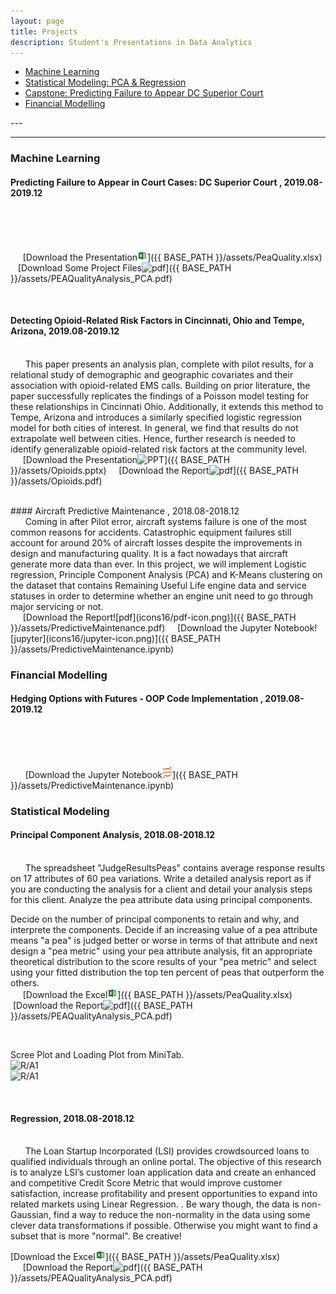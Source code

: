 ```yaml
---
layout: page
title: Projects
description: Student's Presentations in Data Analytics
---
```

<div class="navbar">
    <div class="navbar-inner">
        <ul class="nav">
        	<li><a href="#ml"><u>Machine Learning</u></a></li>
            <li><a href="#statistical"><u>Statistical Modeling: PCA & Regression</u></a></li>
            <li><a href="#Capstone"><u>Capstone: Predicting Failure to Appear DC Superior Court</u></a></li>
            <li><a href="#fm"><u>Financial Modelling </u></a></li>
            <!--<<li><a href="#MTurk"><u>Crowd Sourcing Project: Used Car Prices</u></a></li>
            <li><a href="#master"><u>Master's Project</u></a></li>
            <li><a href="#R"><u>R Project</u></a></li>
            <li><a href="#Bank-Campaign"><u>Bank Campaign Prediction</u></a></li>
            <li><a href="#capitalbikeshare"><u>Business Intelligence</u></a></li>
            <li><a href="#kingcounty"><u>Price Prediction</u></a></li> 
        -->
        </ul>
    </div>
</div>
---



---

### <a name="ml"></a>Machine Learning

#### <a name="fta"></a>Predicting Failure to Appear in Court Cases: DC Superior Court , 2019.08-2019.12
<br/>&nbsp; &nbsp; &nbsp; 

<br/>&nbsp; &nbsp; &nbsp;[Download the Presentation![Excel](icons16/ms-excel.png)]({{ BASE_PATH }}/assets/PeaQuality.xlsx)&nbsp; &nbsp; &nbsp;[Download Some Project Files![pdf](icons16/pdf-icon.png)]({{ BASE_PATH }}/assets/PEAQualityAnalysis_PCA.pdf)

<br/>

#### <a name="opioids"></a>Detecting Opioid-Related Risk Factors in Cincinnati, Ohio and Tempe, Arizona, 2019.08-2019.12
<br/>&nbsp; &nbsp; &nbsp; This paper presents an analysis plan, complete with pilot results, for a relational study of demographic and geographic covariates and their association with opioid-related EMS calls.  Building on prior literature, the paper successfully replicates the findings of a Poisson model testing for these relationships in Cincinnati Ohio. Additionally, it extends this method to Tempe, Arizona and introduces a similarly specified logistic regression model for both cities of interest. In general, we find that results do not extrapolate well between cities. Hence, further research is needed to identify generalizable opioid-related risk factors at the community level. 
<br/>&nbsp; &nbsp; &nbsp;[Download the Presentation![PPT](icons16/ppt-icon.png)]({{ BASE_PATH }}/assets/Opioids.pptx)&nbsp; &nbsp; &nbsp;[Download the Report![pdf](icons16/pdf-icon.png)]({{ BASE_PATH }}/assets/Opioids.pdf)

<br/>
#### <a name="aircraft"></a>Aircraft Predictive Maintenance , 2018.08-2018.12
<br/>&nbsp; &nbsp; &nbsp; 
Coming in after Pilot error, aircraft systems failure is one of the most common reasons for accidents. Catastrophic equipment failures still account for around 20% of aircraft losses despite the improvements in design and manufacturing quality. It is a fact nowadays that aircraft generate more data than ever. In this project, we will implement Logistic regression,
Principle Component Analysis (PCA) and K-Means
clustering on the dataset that contains Remaining Useful Life engine data and service statuses in order to determine whether an engine unit need to go through major servicing or not.
<br/>&nbsp; &nbsp; &nbsp;[Download the Report![pdf](icons16/pdf-icon.png)]({{ BASE_PATH }}/assets/PredictiveMaintenance.pdf)&nbsp; &nbsp; &nbsp;[Download the Jupyter Notebook![jupyter](icons16/jupyter-icon.png)]({{ BASE_PATH }}/assets/PredictiveMaintenance.ipynb)

<br/>

### <a name="fm"></a>Financial Modelling
#### <a name="finmodel"></a>Hedging Options with Futures - OOP Code Implementation , 2019.08-2019.12
<br/>&nbsp; &nbsp; &nbsp; 

<br/>&nbsp; &nbsp; &nbsp;
[Download the Jupyter Notebook![jupyter](icons16/jupyter-icon.png)]({{ BASE_PATH }}/assets/PredictiveMaintenance.ipynb)
<br/>

### <a name="statistical"></a>Statistical Modeling
#### <a name="peas"></a>Principal Component Analysis, 2018.08-2018.12
<br/>&nbsp; &nbsp; &nbsp; The spreadsheet "JudgeResultsPeas"
contains average response results on 17
attributes of 60 pea variations. Write a
detailed analysis report as if you are
conducting the analysis for a client and
detail your analysis steps for this client.
Analyze the pea attribute data using
principal components.

Decide on the number of principal components to retain and why, and interprete
the components. Decide if an increasing value of a pea attribute means "a pea" is
judged better or worse in terms of that attribute and next design a "pea metric"
using your pea attribute analysis, fit an appropriate theoretical distribution to the
score results of your "pea metric" and select using your fitted distribution the top
ten percent of peas that outperform the others.
<br/>&nbsp; &nbsp; &nbsp;[Download the Excel![Excel](icons16/ms-excel.png)]({{ BASE_PATH }}/assets/PeaQuality.xlsx)&nbsp; &nbsp; &nbsp;[Download the Report![pdf](icons16/pdf-icon.png)]({{ BASE_PATH }}/assets/PEAQualityAnalysis_PCA.pdf)

<br/>

Scree Plot and Loading Plot from MiniTab.
&nbsp; &nbsp; &nbsp; <br/><img src="Scree.png" alt="R/A1" style="width:400px;height:300px;">
&nbsp; &nbsp; &nbsp; <br/><img src="loading.png" alt="R/A1" style="width:400px;height:300px;">

<br/>

#### <a name="regression"></a>Regression, 2018.08-2018.12
<br/>&nbsp; &nbsp; &nbsp;
The Loan Startup Incorporated (LSI) provides crowdsourced loans to qualified individuals through an online portal. The objective of this research is to analyze LSI’s customer loan application data and create an enhanced and competitive Credit Score Metric that would improve customer satisfaction, increase profitability and present opportunities to expand into related markets using Linear Regression. . Be wary though, the data is non-Gaussian, find a way to reduce the non-normality in the data using some clever data transformations if possible. Otherwise you might want to find a subset that is more "normal". Be creative!

[Download the Excel![Excel](icons16/ms-excel.png)]({{ BASE_PATH }}/assets/PeaQuality.xlsx)
<br/>&nbsp; &nbsp; &nbsp;[Download the Report![pdf](icons16/pdf-icon.png)]({{ BASE_PATH }}/assets/PEAQualityAnalysis_PCA.pdf)

<br/>